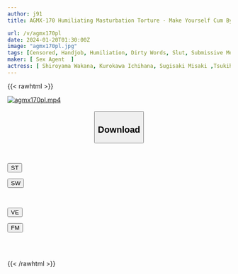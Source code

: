 ```yaml
---
author: j91
title: AGMX-170 Humiliating Masturbation Torture - Make Yourself Cum By Yourself With A Fake Pussy.

url: /v/agmx170pl
date: 2024-01-20T01:30:00Z
image: "agmx170pl.jpg"
tags: [Censored, Handjob, Humiliation, Dirty Words, Slut, Submissive Men	]
maker: [ Sex Agent  ]
actress: [ Shiroyama Wakana, Kurokawa Ichihana, Sugisaki Misaki ,Tsukihi Sara ,Araki Erika ,Natsuno Kohaku ,Usami Mion ]
---
```



{{< rawhtml >}}

<div class="video" data-videoid="wdXedXdzLjIJ0pY">
    <a href="javascript:;">
        <img src="/v/agmx170pl/agmx170pl.jpg" width="WIDTH" height="HEIGHT" alt="agmx170pl.mp4" loading="lazy">
    </a>
</div>

<script type="text/javascript" src="https://j91.asia/asset/on-demand-st.js"></script>

<br>
  <link rel="stylesheet" href="https://j91.asia/asset/bs5.css">
  
  <center>
  <button class="btn btn-primary" type="button" data-bs-toggle="collapse" data-bs-target=".multi-collapse" aria-expanded="false" aria-controls="multiCollapseExample1 multiCollapseExample2"><h2>Download</h2></button></center>
</p>
<div class="row">
  <div class="col">
    <div class="collapse multi-collapse" id="multiCollapseExample1">
      <div class="card card-body">
	      	      <br>
<div class="buttons">  
<p><a href="https://streamtape.to/v/wdXedXdzLjIJ0pY" target="_blank"><button class="btn-hover color-3"><i class="fa fa-download"></i> ST</button></a></p>
<p><a href="https://flaswish.com/3gc14p8dqb4k" target="_blank"><button class="btn-hover color-2"><i class="fa fa-download"></i> SW</button></a></p></div>
    </div>
  </div>
</div>
  <div class="col">
    <div class="collapse multi-collapse" id="multiCollapseExample2">
      <div class="card card-body">
	      <br>
<div class="buttons">
<p><a href="javascript:;" target="_blank"><button class="btn-hover color-9"><i class="fa fa-download"></i> VE</button></a></p>
<p><a href="javascript:;" target="_blank"><button class="btn-hover color-8"><i class="fa fa-download"></i> FM</button></a></p></div>
<br><br>
      </div>
    </div>
  </div>
</div>

{{< /rawhtml >}}